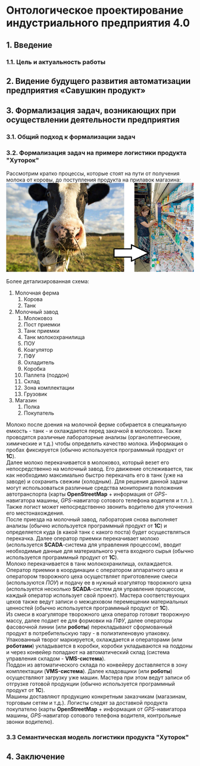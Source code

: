 # Онтологическое проектирование индустриального предприятия 4.0

## 1. Введение ## 
### 1.1. Цель и актуальность работы ###
## 2. Видение будущего развития автоматизации предприятия «Савушкин продукт» ##
## 3. Формализация задач, возникающих при осуществлении деятельности предприятия ##
### 3.1. Общий подход к формализации задач ###
### 3.2. Формализация задач на примере логистики продукта "Хуторок" ###

Рассмотрим кратко процессы, которые стоят на пути от получения молока от коровы, до поступления продукта на прилавок магазина:
![корова -> творог на прилавке](article-images/cow_curd_short.png)

Более детализированная схема:

1. Молочная ферма
    1. Корова
    2. Танк
2. Молочный завод
    1. Молоковоз
    2. Пост приемки
    3. Танк приемки
    4. Танк молокохранилища
    5. ПОУ
    6. Коагулятор
    7. ПФУ
    8. Охладитель
    9. Коробка
    10. Паллета (поддон)
    11. Склад
    12. Зона комплектации
    13. Грузовик
19. Магазин
    1. Полка
    2. Покупатель

Молоко после доения на молочной ферме собирается в специальную емкость - танк - и охлаждается перед закачкой в молоковоз. Также проводятся различные лабораторные анализы (органолептические, химические и т.д.) чтобы определить качество молока. Информация о пробах фиксируется (обычно используется программный продукт от **1С**).  
Далее молоко перекачивается в молоковоз, который везет его непосредственно на молочный завод. Его движение отслеживается, так как необходимо максимально быстро перекачать его в танк (уже на заводе) и сохранить свежим (холодным). Для решения данной задачи могут использоваться различные средства мониторинга положения автотранспорта (карты **OpenStreetMap** + информация от *GPS*-навигатора машины, *GPS*-навигатор сотового телефона водителя и т.п. ). Также логист может непосредственно звонить водителю для уточнения его местонахождения.  
После приезда на молочный завод, лаборатория снова выполняет анализы (обычно используется программный продукт от **1С**) и определяется куда (в какой танк с какого поста) будет осуществляться перекачка. Далее оператор приемки перекачивает молоко (используется **SCADA**-система для управления процессом), вводит необходимые данные для материального учета входного сырья (обычно используется программный продукт от **1С**).  
Молоко перекачивается в танк молокохранилища, охлаждается. Оператор приемки в координации с оператором аппаратного цеха и оператором творожного цеха осуществляет приготовление смеси (используются *ПОУ*) и подачу ее в нужный коагулятор творожного цеха (используется несколько **SCADA**-систем для управления процессом, каждый оператор использует свой проект). Мастера соответствующих цехов также ведут записи о межцеховом перемещении материальных ценностей (обычно используется программный продукт от **1С**).  
Из смеси в коагуляторе творожного цеха оператор готовит творожную массу, далее подает ее для формовки на *ПФУ*, далее операторы фасовочной линии (или **роботы**) перекладывают сформованный продукт в потребительскую тару - в полиэтиленовую упаковку. Упакованный творог маркируется, охлаждается и операторами (или **роботами**) укладывается в коробки, коробки укладываются на поддоны и через конвейер попадают на автоматический склад (система управления складом - **VMS-система**).  
Поддон из автоматического склада по конвейеру доставляется в зону комплектации (**VMS-система**). Далее кладовщики (или **роботы**) осуществляют загрузку уже машин. Мастера при этом ведут записи об отгрузке готовой продукции (обычно используется программный продукт от **1С**).  
Машины доставляют продукцию конкретным заказчикам (магазинам, торговым сетям и т.д.). Логисты следят за доставкой продукта покупателю (карты **OpenStreetMap** + информация от *GPS*-навигатора машины, *GPS*-навигатор сотового телефона водителя, контрольные звонки водителю).

### 3.3 Семантическая модель логистики продукта "Хуторок" ###
## 4. Заключение ##

